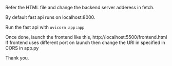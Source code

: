 Refer the HTML file and change the backend server adderess in fetch.

By default fast api runs on localhost:8000.

Run the fast api with 
```uvicorn app:app```

Once done, launch the frontend like this, http://localhost:5500/frontend.html
If frontend uses different port on launch then change the URI in specified in CORS in app.py




Thank you.


